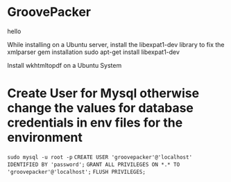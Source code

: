 GroovePacker
============
hello

While installing on a Ubuntu server, install the libexpat1-dev library to fix the xmlparser gem installation
sudo apt-get install libexpat1-dev

Install wkhtmltopdf on a Ubuntu System

# Create User for Mysql otherwise change the values for database credentials in env files for the environment
`sudo mysql -u root -p`
`CREATE USER 'groovepacker'@'localhost' IDENTIFIED BY 'password';`
`GRANT ALL PRIVILEGES ON *.* TO 'groovepacker'@'localhost';`
`FLUSH PRIVILEGES;`
